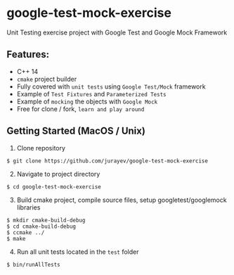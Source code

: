 # google-test-mock-exercise

Unit Testing exercise project with Google Test and Google Mock Framework

## Features:
* C++ 14
* `cmake` project builder
* Fully covered with `unit tests` using `Google Test/Mock` framework
* Example of `Test Fixtures` and `Parameterized Tests`
* Example of `mocking` the objects with `Google Mock`
* Free for clone / fork, `learn and play around`

## Getting Started (MacOS / Unix)
1. Clone repository
```
$ git clone https://github.com/jurayev/google-test-mock-exercise
```
2. Navigate to project directory
```
$ cd google-test-mock-exercise
```
3. Build cmake project, compile source files, setup googletest/googlemock libraries
```
$ mkdir cmake-build-debug
$ cd cmake-build-debug 
$ ccmake ../
$ make 
```
4. Run all unit tests located in the `test` folder 
```
$ bin/runAllTests
```
